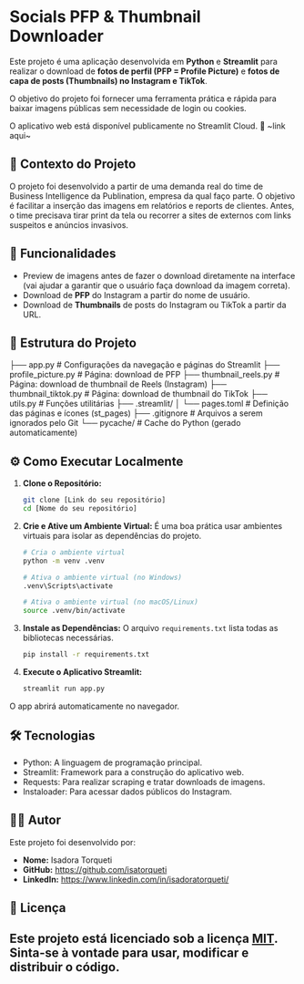 # Socials PFP & Thumbnail Downloader

Este projeto é uma aplicação desenvolvida em **Python** e **Streamlit** para realizar o download de **fotos de perfil (PFP = Profile Picture)** e **fotos de capa de posts (Thumbnails) no Instagram e TikTok**.

O objetivo do projeto foi fornecer uma ferramenta prática e rápida para baixar imagens públicas sem necessidade de login ou cookies.

O aplicativo web está disponível publicamente no Streamlit Cloud. 
🔗 ~link aqui~

## 📌 Contexto do Projeto
O projeto foi desenvolvido a partir de uma demanda real do time de Business Intelligence da Publination, empresa da qual faço parte. O objetivo é facilitar a inserção das imagens em relatórios e reports de clientes. Antes, o time precisava tirar print da tela ou recorrer a sites de externos com links suspeitos e anúncios invasivos.

## 🚀 Funcionalidades 
- Preview de imagens antes de fazer o download diretamente na interface (vai ajudar a garantir que o usuário faça download da imagem correta).
- Download de **PFP** do Instagram a partir do nome de usuário.
- Download de **Thumbnails** de posts do Instagram ou TikTok a partir da URL.

## 📁 Estrutura do Projeto
├── app.py # Configurações da navegação e páginas do Streamlit
├── profile_picture.py # Página: download de PFP
├── thumbnail_reels.py # Página: download de thumbnail de Reels (Instagram)
├── thumbnail_tiktok.py # Página: download de thumbnail do TikTok
├── utils.py # Funções utilitárias
├── .streamlit/
│ └── pages.toml # Definição das páginas e ícones (st_pages)
├── .gitignore # Arquivos a serem ignorados pelo Git
└── pycache/ # Cache do Python (gerado automaticamente)

## ⚙️ Como Executar Localmente
1.  **Clone o Repositório:**
    ```bash
    git clone [Link do seu repositório]
    cd [Nome do seu repositório]
    ```
2.  **Crie e Ative um Ambiente Virtual:**
    É uma boa prática usar ambientes virtuais para isolar as dependências do projeto.
    ```bash
    # Cria o ambiente virtual
    python -m venv .venv
    
    # Ativa o ambiente virtual (no Windows)
    .venv\Scripts\activate
    
    # Ativa o ambiente virtual (no macOS/Linux)
    source .venv/bin/activate
    ```
3.  **Instale as Dependências:**
    O arquivo `requirements.txt` lista todas as bibliotecas necessárias.
    ```bash
    pip install -r requirements.txt
    ```

4.  **Execute o Aplicativo Streamlit:**
    ```bash
    streamlit run app.py
    ```
O app abrirá automaticamente no navegador.

## 🛠️ Tecnologias
- Python: A linguagem de programação principal.
- Streamlit: Framework para a construção do aplicativo web.
- Requests: Para realizar scraping e tratar downloads de imagens.
- Instaloader: Para acessar dados públicos do Instagram.

## 👩‍💻 Autor
Este projeto foi desenvolvido por:

- **Nome:** Isadora Torqueti
- **GitHub:** https://github.com/isatorqueti
- **LinkedIn:** https://www.linkedin.com/in/isadoratorqueti/

## 📜 Licença
Este projeto está licenciado sob a licença [MIT](~link~). Sinta-se à vontade para usar, modificar e distribuir o código.
---